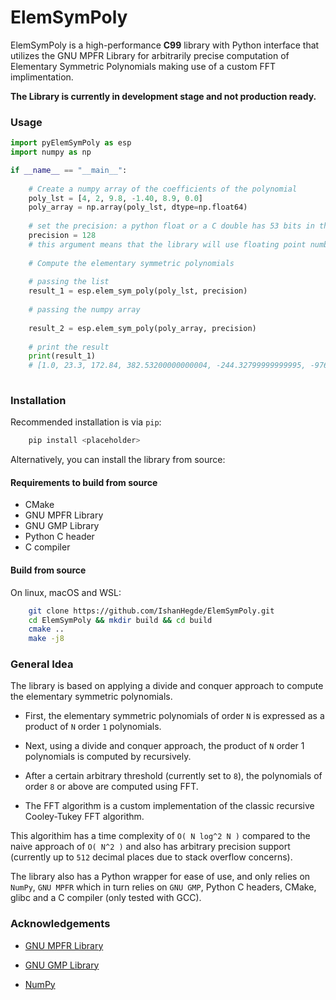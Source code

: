 # ElemSymPoly
ElemSymPoly is a high-performance **C99** library with Python interface that utilizes the GNU MPFR Library for
arbitrarily precise computation of Elementary Symmetric Polynomials making use of a custom FFT implimentation. 

**The Library is currently in development stage and not production ready.**

### Usage

```python
import pyElemSymPoly as esp
import numpy as np

if __name__ == "__main__":
    
    # Create a numpy array of the coefficients of the polynomial
    poly_lst = [4, 2, 9.8, -1.40, 8.9, 0.0]
    poly_array = np.array(poly_lst, dtype=np.float64)
    
    # set the precision: a python float or a C double has 53 bits in the mantissa
    precision = 128
    # this argument means that the library will use floating point numbers with 128 bits in the mantissa
    
    # Compute the elementary symmetric polynomials
    
    # passing the list
    result_1 = esp.elem_sym_poly(poly_lst, precision)
    
    # passing the numpy array
    
    result_2 = esp.elem_sym_poly(poly_array, precision)
    
    # print the result
    print(result_1)
    # [1.0, 23.3, 172.84, 382.53200000000004, -244.32799999999995, -976.864, 1.3299200427406689e-37]
    
```

### Installation

Recommended installation is via `pip`:

```bash
    pip install <placeholder>
```

Alternatively, you can install the library from source:

#### Requirements to build from source

- CMake
- GNU MPFR Library
- GNU GMP Library
- Python C header
- C compiler

#### Build from source

On linux, macOS and WSL:
```bash
    git clone https://github.com/IshanHegde/ElemSymPoly.git
    cd ElemSymPoly && mkdir build && cd build
    cmake ..
    make -j8
```

### General Idea

The library is based on applying a divide and conquer approach to compute the elementary symmetric polynomials.

- First, the elementary symmetric polynomials of order `N` is expressed as a product of `N` order `1` polynomials. 

- Next, using a divide and conquer approach, the product of `N` order 1 polynomials is computed by recursively.

- After a certain arbitrary threshold (currently set to `8`), the polynomials of order `8` or above are computed using FFT.

- The FFT algorithm is a custom implementation of the classic recursive Cooley-Tukey FFT algorithm. 

This algorithim has a time complexity of `O( N log^2 N )` compared to the naive approach of `O( N^2 )` and also has
arbitrary precision support (currently up to `512` decimal places due to stack overflow concerns). 

The library also has a Python wrapper for ease of use, and only relies on `NumPy`, `GNU MPFR` which in turn relies on
`GNU GMP`, Python C headers, CMake, glibc and a C compiler (only tested with GCC). 

### Acknowledgements

- [GNU MPFR Library](https://www.mpfr.org/)

- [GNU GMP Library](https://gmplib.org/)

- [NumPy](https://numpy.org/)